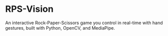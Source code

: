 # RPS-Vision
An interactive Rock-Paper-Scissors game you control in real-time with hand gestures, built with Python, OpenCV, and MediaPipe.
